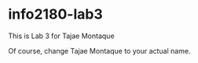 # info2180-lab3

This is Lab 3 for Tajae Montaque

Of course, change Tajae Montaque to your actual name. 